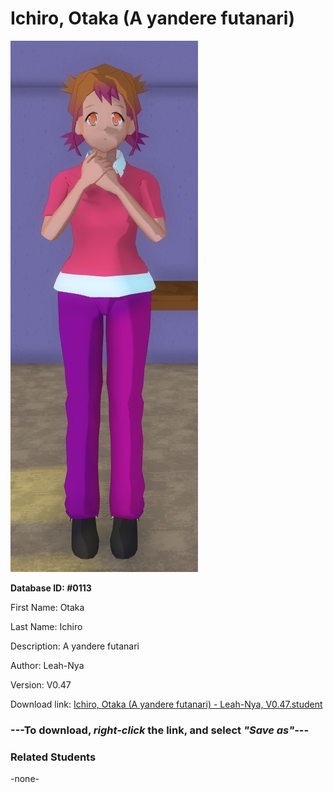 # Ichiro, Otaka (A yandere futanari)

<img src="Files/Images/Ichiro, Otaka (A yandere futanari).png" title="Ichiro, Otaka (A yandere futanari) - Leah-Nya, V0.47">

**Database ID: #0113**

First Name: Otaka

Last Name: Ichiro

Description: A yandere futanari

Author: Leah-Nya

Version: V0.47

Download link: <a href="https://raw.githubusercontent.com/Arbiter1223/Daigaku-Gurashi-Custom-Students/master/Files/Studen%20Files/Ichiro%2C%20Otaka%20(A%20yandere%20futanari)%20-%20Leah-Nya%2C%20V0.47.student">Ichiro, Otaka (A yandere futanari) - Leah-Nya, V0.47.student</a>

### ---**To download, _right-click_ the link, and select _"Save as"_**---

### Related Students

-none-
